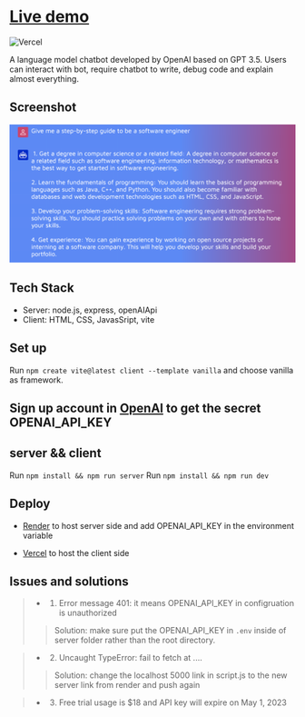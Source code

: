 #  [Live demo](https://chatgpt-openai.vercel.app/)

![Vercel](https://vercelbadge.vercel.app/api/ZJW-92/chatgpt_openai)

A language model chatbot developed by OpenAI based on GPT 3.5. Users can interact with bot, require chatbot to write, debug code and explain almost everything. 

## Screenshot 
![screenshot](screenshot.png)

## Tech Stack
- Server: node.js, express, openAIApi
- Client: HTML, CSS, JavasSript, vite


## Set up
Run `npm create vite@latest client --template vanilla` and choose vanilla as framework.

## Sign up account in [OpenAI](https://openai.com/api/) to get the secret OPENAI_API_KEY

## server && client
Run `npm install && npm run server`
Run `npm install && npm run dev`

## Deploy
- [Render](https://render.com/) to host server side and add OPENAI_API_KEY in the environment variable

- [Vercel](https://vercel.com/) to host the client side


## Issues and solutions
 > - 1. Error message 401: it means OPENAI_API_KEY in configruation is unauthorized
 >>Solution: make sure put the OPENAI_API_KEY in `.env` inside of server folder rather than the root directory. 

> - 2. Uncaught TypeError: fail to fetch at .... 
>> Solution: change the localhost 5000 link in script.js to the new server link from render and push again
 
> - 3. Free trial usage is $18 and API key will expire on May 1, 2023


